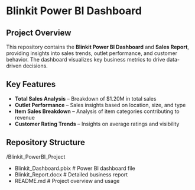 # Blinkit Power BI Dashboard  

##  Project Overview  
This repository contains the **Blinkit Power BI Dashboard** and **Sales Report**, providing insights into sales trends, outlet performance, and customer behavior. The dashboard visualizes key business metrics to drive data-driven decisions.  

##  Key Features  
- **Total Sales Analysis** – Breakdown of $1.20M in total sales  
- **Outlet Performance** – Sales insights based on location, size, and type  
- **Item Sales Breakdown** – Analysis of item categories contributing to revenue  
- **Customer Rating Trends** – Insights on average ratings and visibility  

##  Repository Structure  
/Blinkit_PowerBI_Project
- Blinkit_Dashboard.pbix # Power BI dashboard file
- Blinkit_Report.docx # Detailed business report
- README.md # Project overview and usage
